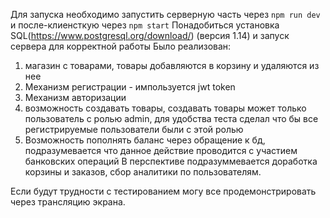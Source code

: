 Для запуска необходимо запустить серверную часть через `npm run dev` и после-клиенсткую через `npm start`
Понадобиться установка SQL(https://www.postgresql.org/download/) (версия 1.14) и запуск сервера для корректной работы
Было реализован:
1) магазин с товарами, товары добавляются в корзину и удаляются из нее
2) Механизм регистрации - импользуется jwt token 
3) Механизм авторизации 
4) возможность создавать товары, создавать товары может только пользователь с ролью admin,
 для удобства теста сделал что бы все регистрируемые пользователи были с этой ролью
5) Возможность пополнять баланс через обращение к бд, подразумевается что данное действие проводится с участием банковских операций
В перспективе подразуммевается доработка корзины и заказов, сбор аналитики по пользователям.

Если будут трудности с тестированием могу все продемонстрировать через трансляцию экрана. 